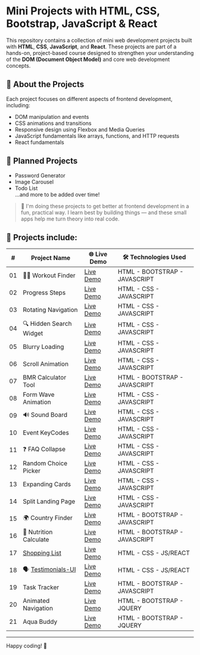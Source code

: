 # Mini Projects with HTML, CSS, Bootstrap, JavaScript & React

This repository contains a collection of mini web development projects built with **HTML**, **CSS**, **JavaScript**, and **React**. These projects are part of a hands-on, project-based course designed to strengthen your understanding of the **DOM (Document Object Model)** and core web development concepts.

## 🎯 About the Projects

Each project focuses on different aspects of frontend development, including:

- DOM manipulation and events  
- CSS animations and transitions  
- Responsive design using Flexbox and Media Queries  
- JavaScript fundamentals like arrays, functions, and HTTP requests
- React fundamentals

## 🧩 Planned Projects

- Password Generator  
- Image Carousel  
- Todo List  
...and more to be added over time!

> 🧠  I'm doing these projects to get better at frontend development in a fun, practical way. I learn best by building things — and these small apps help me turn theory into real code.

## 📁 Projects include: 

| #  | Project Name                      | 🌐 Live Demo         | 🛠️ Technologies Used |
|----|----------------------------------|-------------------|---------------------------------------------------------------|
| 01 | 🏋️‍♂️ Workout Finder                   | [Live Demo](https://selenkarakaya.github.io/tiny-web-creations/WorkoutFinder/)    | HTML - BOOTSTRAP - JAVASCRIPT |
| 02 | Progress Steps                   | [Live Demo](https://selenkarakaya.github.io/tiny-web-creations/progress-steps/)    | HTML - CSS - JAVASCRIPT |
| 03 | Rotating Navigation              | [Live Demo](https://selenkarakaya.github.io/tiny-web-creations/rotating-nav-animation/) | HTML - CSS - JAVASCRIPT |
| 04 | 🔍 Hidden Search Widget          | [Live Demo](https://selenkarakaya.github.io/tiny-web-creations/hidden-search/)    | HTML - CSS - JAVASCRIPT |
| 05 | Blurry Loading                   | [Live Demo](https://selenkarakaya.github.io/tiny-web-creations/blurry-loading/)    | HTML - CSS - JAVASCRIPT |
| 06 | Scroll Animation                 | [Live Demo](https://selenkarakaya.github.io/tiny-web-creations/scroll-animation/)    | HTML - CSS - JAVASCRIPT |
| 07 | BMR Calculator Tool              | [Live Demo](https://selenkarakaya.github.io/tiny-web-creations/BMR-Calculator/)    | HTML - BOOTSTRAP - JAVASCRIPT |
| 08 | Form Wave Animation              | [Live Demo](https://selenkarakaya.github.io/tiny-web-creations/form-input-wave/)    | HTML - CSS - JAVASCRIPT |
| 09 | 🔊 Sound Board                      | [Live Demo](https://selenkarakaya.github.io/tiny-web-creations/sound-board/)    | HTML - CSS - JAVASCRIPT |
| 10 | Event KeyCodes                   | [Live Demo](https://selenkarakaya.github.io/tiny-web-creations/event-keycodes/)    | HTML - CSS - JAVASCRIPT |
| 11 | ❓ FAQ Collapse                     | [Live Demo](https://selenkarakaya.github.io/tiny-web-creations/faq-collapse/)    | HTML - CSS - JAVASCRIPT |
| 12 | Random Choice Picker             | [Live Demo](https://selenkarakaya.github.io/tiny-web-creations/random-choice-picker/)    | HTML - CSS - JAVASCRIPT |
| 13 | Expanding Cards                  | [Live Demo](https://selenkarakaya.github.io/tiny-web-creations/expanding-cards/)    | HTML - CSS - JAVASCRIPT |
| 14 | Split Landing Page               | [Live Demo](https://selenkarakaya.github.io/tiny-web-creations/split-landing-pagen/)    | HTML - CSS - JAVASCRIPT |
| 15 | 🌍 Country Finder                | [Live Demo](https://selenkarakaya.github.io/tiny-web-creations/country-finder/)    | HTML - BOOTSTRAP - JAVASCRIPT |
| 16 | 🥗 Nutrition Calculate              | [Live Demo](https://selenkarakaya.github.io/tiny-web-creations/nutrition-calculate/)    | HTML - BOOTSTRAP - JAVASCRIPT |
| 17 | [Shopping List](https://github.com/selenkarakaya/ShoppingList-with-React) | [Live Demo](https://grocerychecklist.netlify.app)| HTML - CSS - JS/REACT |
| 18 | 🗣️ [Testimonials-UI](https://github.com/selenkarakaya/Testimonials-UI_withReact) | [Live Demo](https://testimonialsui.netlify.app)| HTML - CSS - JS/REACT |
| 19 | Task Tracker                     | [Live Demo](https://selenkarakaya.github.io/tiny-web-creations/task-tracker/)    | HTML - BOOTSTRAP - JAVASCRIPT |
| 20 | Animated Navigation                     | [Live Demo](https://selenkarakaya.github.io/tiny-web-creations/animated-navigation/)    | HTML - BOOTSTRAP - JQUERY |
| 21 | Aqua Buddy                     | [Live Demo](https://selenkarakaya.github.io/tiny-web-creations/drink-water/)    | HTML - BOOTSTRAP - JQUERY |

---

Happy coding! 🚀
